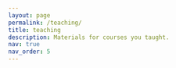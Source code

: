 ```yaml
---
layout: page
permalink: /teaching/
title: teaching
description: Materials for courses you taught. 
nav: true
nav_order: 5
---
```

